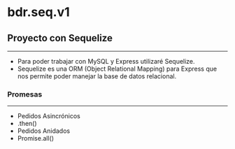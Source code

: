 # bdr.seq.v1

## Proyecto con Sequelize
-------------------------
- Para poder trabajar con MySQL y Express utilizaré Sequelize.
- Sequelize es una ORM (Object Relational Mapping) para Express que nos permite poder manejar la base de datos relacional.

### Promesas
-----------------
- Pedidos Asincrónicos
- .then()
- Pedidos Anidados
- Promise.all()
